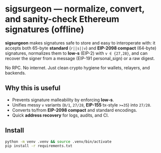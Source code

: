 # sigsurgeon — normalize, convert, and sanity-check Ethereum signatures (offline)

**sigsurgeon** makes signatures safe to store and easy to interoperate with:
it accepts both 65-byte **standard** (`r||s||v`) and **EIP-2098 compact** (64-byte)
signatures, normalizes them to **low-s** (EIP-2) with `v ∈ {27,28}`, and can
recover the signer from a message (EIP-191 personal_sign) or a raw digest.

No RPC. No internet. Just clean crypto hygiene for wallets, relayers, and backends.

## Why this is useful

- Prevents signature malleability by enforcing **low-s**.
- Unifies messy `v` variants (`0/1`, `27/28`, **EIP-155** tx-style `>=35`) into `27/28`.
- Converts to/from **EIP-2098 compact** and standard encodings.
- Quick **address recovery** for logs, audits, and CI.

## Install

```bash
python -m venv .venv && source .venv/bin/activate
pip install -r requirements.txt
